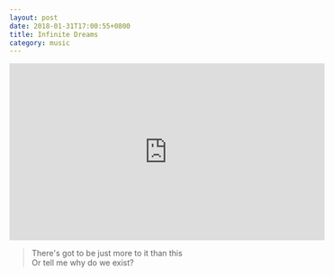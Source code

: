 ```yaml
---
layout: post
date: 2018-01-31T17:00:55+0800
title: Infinite Dreams
category: music
---
```


<iframe width="560" height="315"
src="https://www.youtube-nocookie.com/embed/zCjQqKCLkis?rel=0" frameborder="0"
allow="autoplay; encrypted-media" allowfullscreen></iframe>

> There's got to be just more to it than this  
> Or tell me why do we exist?
